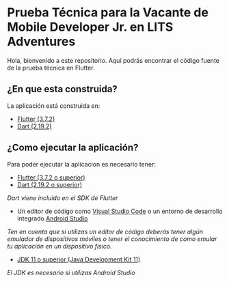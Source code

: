 # Prueba Técnica para la Vacante de Mobile Developer Jr. en LITS Adventures
Hola, bienvenido a este repositorio. Aquí podrás encontrar el código fuente de la prueba técnica en Flutter.

## ¿En que esta construida?
La aplicación está construida en:
- [Flutter (3.7.2)](https://flutter.dev)
- [Dart (2.19.2)](https://dart.dev)

## ¿Como ejecutar la aplicación?
Para poder ejecutar la aplicacion es necesario tener:
- [Flutter (3.7.2 o superior)](https://docs.flutter.dev/get-started/install)
- [Dart (2.19.2 o superior)](https://dart.dev/get-dart)

_Dart viene incluido en el SDK de Flutter_

- Un editor de código como [Visual Studio Code](https://code.visualstudio.com/) o un entorno de desarrollo integrado [Android Studio](https://developer.android.com/studio)

_Ten en cuenta que si utilizas un editor de código deberás tener algún emulador de dispositivos móviles o tener el conocimiento de como emular tu aplicación en un dispositivo físico._

- [JDK 11 o superior (Java Development Kit 11)](https://www.oracle.com/mx/java/technologies/javase/jdk11-archive-downloads.html)

_El JDK es necesario si utilizas Android Studio_
